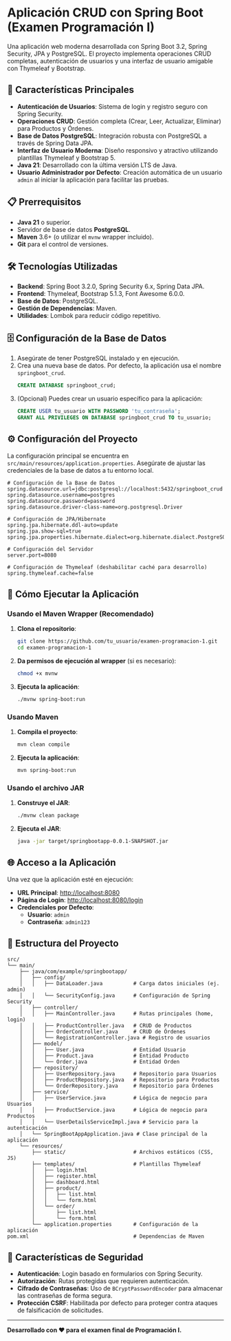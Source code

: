 # Aplicación CRUD con Spring Boot (Examen Programación I)

Una aplicación web moderna desarrollada con Spring Boot 3.2, Spring Security, JPA y PostgreSQL. El proyecto implementa operaciones CRUD completas, autenticación de usuarios y una interfaz de usuario amigable con Thymeleaf y Bootstrap.

## 🚀 Características Principales

- **Autenticación de Usuarios**: Sistema de login y registro seguro con Spring Security.
- **Operaciones CRUD**: Gestión completa (Crear, Leer, Actualizar, Eliminar) para Productos y Órdenes.
- **Base de Datos PostgreSQL**: Integración robusta con PostgreSQL a través de Spring Data JPA.
- **Interfaz de Usuario Moderna**: Diseño responsivo y atractivo utilizando plantillas Thymeleaf y Bootstrap 5.
- **Java 21**: Desarrollado con la última versión LTS de Java.
- **Usuario Administrador por Defecto**: Creación automática de un usuario `admin` al iniciar la aplicación para facilitar las pruebas.

## 📋 Prerrequisitos

- **Java 21** o superior.
- Servidor de base de datos **PostgreSQL**.
- **Maven** 3.6+ (o utilizar el `mvnw` wrapper incluido).
- **Git** para el control de versiones.

## 🛠️ Tecnologías Utilizadas

- **Backend**: Spring Boot 3.2.0, Spring Security 6.x, Spring Data JPA.
- **Frontend**: Thymeleaf, Bootstrap 5.1.3, Font Awesome 6.0.0.
- **Base de Datos**: PostgreSQL.
- **Gestión de Dependencias**: Maven.
- **Utilidades**: Lombok para reducir código repetitivo.

## 🗄️ Configuración de la Base de Datos

1.  Asegúrate de tener PostgreSQL instalado y en ejecución.
2.  Crea una nueva base de datos. Por defecto, la aplicación usa el nombre `springboot_crud`.
    ```sql
    CREATE DATABASE springboot_crud;
    ```
3.  (Opcional) Puedes crear un usuario específico para la aplicación:
    ```sql
    CREATE USER tu_usuario WITH PASSWORD 'tu_contraseña';
    GRANT ALL PRIVILEGES ON DATABASE springboot_crud TO tu_usuario;
    ```

## ⚙️ Configuración del Proyecto

La configuración principal se encuentra en `src/main/resources/application.properties`. Asegúrate de ajustar las credenciales de la base de datos a tu entorno local.

```properties
# Configuración de la Base de Datos
spring.datasource.url=jdbc:postgresql://localhost:5432/springboot_crud
spring.datasource.username=postgres
spring.datasource.password=password
spring.datasource.driver-class-name=org.postgresql.Driver

# Configuración de JPA/Hibernate
spring.jpa.hibernate.ddl-auto=update
spring.jpa.show-sql=true
spring.jpa.properties.hibernate.dialect=org.hibernate.dialect.PostgreSQLDialect

# Configuración del Servidor
server.port=8080

# Configuración de Thymeleaf (deshabilitar caché para desarrollo)
spring.thymeleaf.cache=false
```

## 🚀 Cómo Ejecutar la Aplicación

### Usando el Maven Wrapper (Recomendado)

1.  **Clona el repositorio**:
    ```bash
    git clone https://github.com/tu_usuario/examen-programacion-1.git
    cd examen-programacion-1
    ```

2.  **Da permisos de ejecución al wrapper** (si es necesario):
    ```bash
    chmod +x mvnw
    ```

3.  **Ejecuta la aplicación**:
    ```bash
    ./mvnw spring-boot:run
    ```

### Usando Maven

1.  **Compila el proyecto**:
    ```bash
    mvn clean compile
    ```

2.  **Ejecuta la aplicación**:
    ```bash
    mvn spring-boot:run
    ```

### Usando el archivo JAR

1.  **Construye el JAR**:
    ```bash
    ./mvnw clean package
    ```

2.  **Ejecuta el JAR**:
    ```bash
    java -jar target/springbootapp-0.0.1-SNAPSHOT.jar
    ```

## 🌐 Acceso a la Aplicación

Una vez que la aplicación esté en ejecución:

-   **URL Principal**: [http://localhost:8080](http://localhost:8080)
-   **Página de Login**: [http://localhost:8080/login](http://localhost:8080/login)
-   **Credenciales por Defecto**:
    -   **Usuario**: `admin`
    -   **Contraseña**: `admin123`

## 📁 Estructura del Proyecto

```
src/
└── main/
    ├── java/com/example/springbootapp/
    │   ├── config/
    │   │   ├── DataLoader.java          # Carga datos iniciales (ej. admin)
    │   │   └── SecurityConfig.java      # Configuración de Spring Security
    │   ├── controller/
    │   │   ├── MainController.java      # Rutas principales (home, login)
    │   │   ├── ProductController.java   # CRUD de Productos
    │   │   ├── OrderController.java     # CRUD de Órdenes
    │   │   └── RegistrationController.java # Registro de usuarios
    │   ├── model/
    │   │   ├── User.java                # Entidad Usuario
    │   │   ├── Product.java             # Entidad Producto
    │   │   └── Order.java               # Entidad Orden
    │   ├── repository/
    │   │   ├── UserRepository.java      # Repositorio para Usuarios
    │   │   ├── ProductRepository.java   # Repositorio para Productos
    │   │   └── OrderRepository.java     # Repositorio para Órdenes
    │   ├── service/
    │   │   ├── UserService.java         # Lógica de negocio para Usuarios
    │   │   ├── ProductService.java      # Lógica de negocio para Productos
    │   │   └── UserDetailsServiceImpl.java # Servicio para la autenticación
    │   └── SpringBootAppApplication.java # Clase principal de la aplicación
    └── resources/
        ├── static/                      # Archivos estáticos (CSS, JS)
        ├── templates/                   # Plantillas Thymeleaf
        │   ├── login.html
        │   ├── register.html
        │   ├── dashboard.html
        │   ├── product/
        │   │   ├── list.html
        │   │   └── form.html
        │   └── order/
        │       ├── list.html
        │       └── form.html
        └── application.properties       # Configuración de la aplicación
pom.xml                                  # Dependencias de Maven
```

## 🔐 Características de Seguridad

-   **Autenticación**: Login basado en formularios con Spring Security.
-   **Autorización**: Rutas protegidas que requieren autenticación.
-   **Cifrado de Contraseñas**: Uso de `BCryptPasswordEncoder` para almacenar las contraseñas de forma segura.
-   **Protección CSRF**: Habilitada por defecto para proteger contra ataques de falsificación de solicitudes.

---

**Desarrollado con ❤️ para el examen final de Programación I.**
